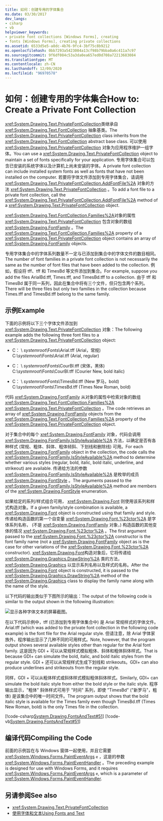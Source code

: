 ```yaml
---
title: 如何：创建专用的字体集合
ms.date: 03/30/2017
dev_langs:
- csharp
- vb
helpviewer_keywords:
- private font collections [Windows Forms], creating
- fonts [Windows Forms], creating private collections
ms.assetid: 6533d5e5-a8dc-4b76-9fc4-3bf75c8b9212
ms.openlocfilehash: 0bb7293a5423004a13cf98b79bba0a6c411a7c97
ms.sourcegitcommit: 9f6df084c53a3da0ea657ed0d708a72213683084
ms.translationtype: MT
ms.contentlocale: zh-CN
ms.lasthandoff: 12/09/2020
ms.locfileid: "96970578"
---
```

# <a name="how-to-create-a-private-font-collection"></a><span data-ttu-id="22bc9-102">如何：创建专用的字体集合</span><span class="sxs-lookup"><span data-stu-id="22bc9-102">How to: Create a Private Font Collection</span></span>
<span data-ttu-id="22bc9-103"><xref:System.Drawing.Text.PrivateFontCollection>类继承自 <xref:System.Drawing.Text.FontCollection> 抽象基类。</span><span class="sxs-lookup"><span data-stu-id="22bc9-103">The <xref:System.Drawing.Text.PrivateFontCollection> class inherits from the <xref:System.Drawing.Text.FontCollection> abstract base class.</span></span> <span data-ttu-id="22bc9-104">可以使用 <xref:System.Drawing.Text.PrivateFontCollection> 对象为应用程序维护一组字体。</span><span class="sxs-lookup"><span data-stu-id="22bc9-104">You can use a <xref:System.Drawing.Text.PrivateFontCollection> object to maintain a set of fonts specifically for your application.</span></span> <span data-ttu-id="22bc9-105">专用字体集合可以包含已安装的系统字体以及计算机上尚未安装的字体。</span><span class="sxs-lookup"><span data-stu-id="22bc9-105">A private font collection can include installed system fonts as well as fonts that have not been installed on the computer.</span></span> <span data-ttu-id="22bc9-106">若要将字体文件添加到专用字体集合，请调用 <xref:System.Drawing.Text.PrivateFontCollection.AddFontFile%2A> 对象的方法 <xref:System.Drawing.Text.PrivateFontCollection> 。</span><span class="sxs-lookup"><span data-stu-id="22bc9-106">To add a font file to a private font collection, call the <xref:System.Drawing.Text.PrivateFontCollection.AddFontFile%2A> method of a <xref:System.Drawing.Text.PrivateFontCollection> object.</span></span>  
  
 <span data-ttu-id="22bc9-107"><xref:System.Drawing.Text.FontCollection.Families%2A>对象的属性 <xref:System.Drawing.Text.PrivateFontCollection> 包含对象的数组 <xref:System.Drawing.FontFamily> 。</span><span class="sxs-lookup"><span data-stu-id="22bc9-107">The <xref:System.Drawing.Text.FontCollection.Families%2A> property of a <xref:System.Drawing.Text.PrivateFontCollection> object contains an array of <xref:System.Drawing.FontFamily> objects.</span></span>  
  
 <span data-ttu-id="22bc9-108">专用字体集合中的字体系列数量不一定与已添加到集合中的字体文件的数目相同。</span><span class="sxs-lookup"><span data-stu-id="22bc9-108">The number of font families in a private font collection is not necessarily the same as the number of font files that have been added to the collection.</span></span> <span data-ttu-id="22bc9-109">例如，假设将 tff、tff 和 TimesBd 等文件添加到集合。</span><span class="sxs-lookup"><span data-stu-id="22bc9-109">For example, suppose you add the files ArialBd.tff, Times.tff, and TimesBd.tff to a collection.</span></span> <span data-ttu-id="22bc9-110">由于 tff 和 TimesBd 属于同一系列，因此在集合中将有三个文件，但只包含两个系列。</span><span class="sxs-lookup"><span data-stu-id="22bc9-110">There will be three files but only two families in the collection because Times.tff and TimesBd.tff belong to the same family.</span></span>  
  
## <a name="example"></a><span data-ttu-id="22bc9-111">示例</span><span class="sxs-lookup"><span data-stu-id="22bc9-111">Example</span></span>  
 <span data-ttu-id="22bc9-112">下面的示例将以下三个字体文件添加到 <xref:System.Drawing.Text.PrivateFontCollection> 对象：</span><span class="sxs-lookup"><span data-stu-id="22bc9-112">The following example adds the following three font files to a <xref:System.Drawing.Text.PrivateFontCollection> object:</span></span>  
  
- <span data-ttu-id="22bc9-113">C： \\ *systemroot*\Fonts\Arial.tff (Arial，常规) </span><span class="sxs-lookup"><span data-stu-id="22bc9-113">C:\\*systemroot*\Fonts\Arial.tff (Arial, regular)</span></span>  
  
- <span data-ttu-id="22bc9-114">C： \\ *systemroot*\Fonts\CourBI.tff (宋体，黑体) </span><span class="sxs-lookup"><span data-stu-id="22bc9-114">C:\\*systemroot*\Fonts\CourBI.tff (Courier New, bold italic)</span></span>  
  
- <span data-ttu-id="22bc9-115">C： \\ *systemroot*\Fonts\TimesBd.tff (New 罗马，bold) </span><span class="sxs-lookup"><span data-stu-id="22bc9-115">C:\\*systemroot*\Fonts\TimesBd.tff (Times New Roman, bold)</span></span>  
  
 <span data-ttu-id="22bc9-116">代码 <xref:System.Drawing.FontFamily> 从对象的属性中检索对象的数组 <xref:System.Drawing.Text.FontCollection.Families%2A> <xref:System.Drawing.Text.PrivateFontCollection> 。</span><span class="sxs-lookup"><span data-stu-id="22bc9-116">The code retrieves an array of <xref:System.Drawing.FontFamily> objects from the <xref:System.Drawing.Text.FontCollection.Families%2A> property of the <xref:System.Drawing.Text.PrivateFontCollection> object.</span></span>  
  
 <span data-ttu-id="22bc9-117">对于集合中的每个 <xref:System.Drawing.FontFamily> 对象，代码会调用 <xref:System.Drawing.FontFamily.IsStyleAvailable%2A> 方法，以确定是否有各种样式 (常规、粗体、斜体、粗体倾斜、下划线和删除线) 可用。</span><span class="sxs-lookup"><span data-stu-id="22bc9-117">For each <xref:System.Drawing.FontFamily> object in the collection, the code calls the <xref:System.Drawing.FontFamily.IsStyleAvailable%2A> method to determine whether various styles (regular, bold, italic, bold italic, underline, and strikeout) are available.</span></span> <span data-ttu-id="22bc9-118">传递给方法的参数 <xref:System.Drawing.FontFamily.IsStyleAvailable%2A> 是枚举的成员 <xref:System.Drawing.FontStyle> 。</span><span class="sxs-lookup"><span data-stu-id="22bc9-118">The arguments passed to the <xref:System.Drawing.FontFamily.IsStyleAvailable%2A> method are members of the <xref:System.Drawing.FontStyle> enumeration.</span></span>  
  
 <span data-ttu-id="22bc9-119">如果给定的系列/样式组合可用， <xref:System.Drawing.Font> 则使用该系列和样式构造对象。</span><span class="sxs-lookup"><span data-stu-id="22bc9-119">If a given family/style combination is available, a <xref:System.Drawing.Font> object is constructed using that family and style.</span></span> <span data-ttu-id="22bc9-120">传递给构造函数的第一个自变量 <xref:System.Drawing.Font.%23ctor%2A> 是字体系列名称， (不是 <xref:System.Drawing.FontFamily> 对象，) 构造函数的其他变体的情况 <xref:System.Drawing.Font.%23ctor%2A> 。</span><span class="sxs-lookup"><span data-stu-id="22bc9-120">The first argument passed to the <xref:System.Drawing.Font.%23ctor%2A> constructor is the font family name (not a <xref:System.Drawing.FontFamily> object as is the case for other variations of the <xref:System.Drawing.Font.%23ctor%2A> constructor).</span></span> <span data-ttu-id="22bc9-121"><xref:System.Drawing.Font>构造对象后，它将传递给 <xref:System.Drawing.Graphics.DrawString%2A> 类的方法， <xref:System.Drawing.Graphics> 以显示系列名称以及样式的名称。</span><span class="sxs-lookup"><span data-stu-id="22bc9-121">After the <xref:System.Drawing.Font> object is constructed, it is passed to the <xref:System.Drawing.Graphics.DrawString%2A> method of the <xref:System.Drawing.Graphics> class to display the family name along with the name of the style.</span></span>  
  
 <span data-ttu-id="22bc9-122">以下代码的输出类似于下图所示的输出：</span><span class="sxs-lookup"><span data-stu-id="22bc9-122">The output of the following code is similar to the output shown in the following illustration:</span></span>  
  
 ![显示各种字体文本的屏幕截图。](./media/how-to-create-a-private-font-collection/various-fonts-text-output.png)  
  
 <span data-ttu-id="22bc9-124">在以下代码示例中，tff (已添加到专用字体集合中) 是 Arial 常规样式的字体文件。</span><span class="sxs-lookup"><span data-stu-id="22bc9-124">Arial.tff (which was added to the private font collection in the following code example) is the font file for the Arial regular style.</span></span> <span data-ttu-id="22bc9-125">但请注意，除 Arial 字体家族外，程序输出显示了几种不同的可用样式。</span><span class="sxs-lookup"><span data-stu-id="22bc9-125">Note, however, that the program output shows several available styles other than regular for the Arial font family.</span></span> <span data-ttu-id="22bc9-126">这是因为 GDI + 可以从常规样式模拟粗体、斜体和粗体斜体样式。</span><span class="sxs-lookup"><span data-stu-id="22bc9-126">That is because GDI+ can simulate the bold, italic, and bold italic styles from the regular style.</span></span> <span data-ttu-id="22bc9-127">GDI + 还可以从常规样式生成下划线和 strikeouts。</span><span class="sxs-lookup"><span data-stu-id="22bc9-127">GDI+ can also produce underlines and strikeouts from the regular style.</span></span>  
  
 <span data-ttu-id="22bc9-128">同样，GDI + 可以从粗体样式或斜体样式模拟粗体斜体样式。</span><span class="sxs-lookup"><span data-stu-id="22bc9-128">Similarly, GDI+ can simulate the bold italic style from either the bold style or the italic style.</span></span> <span data-ttu-id="22bc9-129">程序输出显示，"粗体" 斜体样式可用于 "时间" 系列，即使 "TimesBd" ("新罗马"，粗体) 是该集合中的唯一时间文件。</span><span class="sxs-lookup"><span data-stu-id="22bc9-129">The program output shows that the bold italic style is available for the Times family even though TimesBd.tff (Times New Roman, bold) is the only Times file in the collection.</span></span>  
  
 [!code-csharp[System.Drawing.FontsAndText#51](~/samples/snippets/csharp/VS_Snippets_Winforms/System.Drawing.FontsAndText/CS/Class1.cs#51)]
 [!code-vb[System.Drawing.FontsAndText#51](~/samples/snippets/visualbasic/VS_Snippets_Winforms/System.Drawing.FontsAndText/VB/Class1.vb#51)]  
  
## <a name="compiling-the-code"></a><span data-ttu-id="22bc9-130">编译代码</span><span class="sxs-lookup"><span data-stu-id="22bc9-130">Compiling the Code</span></span>  
 <span data-ttu-id="22bc9-131">前面的示例旨在与 Windows 窗体一起使用，并且它需要 <xref:System.Windows.Forms.PaintEventArgs> `e` ，这是的参数 <xref:System.Windows.Forms.PaintEventHandler> 。</span><span class="sxs-lookup"><span data-stu-id="22bc9-131">The preceding example is designed for use with Windows Forms, and it requires <xref:System.Windows.Forms.PaintEventArgs> `e`, which is a parameter of <xref:System.Windows.Forms.PaintEventHandler>.</span></span>  
  
## <a name="see-also"></a><span data-ttu-id="22bc9-132">另请参阅</span><span class="sxs-lookup"><span data-stu-id="22bc9-132">See also</span></span>

- <xref:System.Drawing.Text.PrivateFontCollection>
- [<span data-ttu-id="22bc9-133">使用字体和文本</span><span class="sxs-lookup"><span data-stu-id="22bc9-133">Using Fonts and Text</span></span>](using-fonts-and-text.md)
